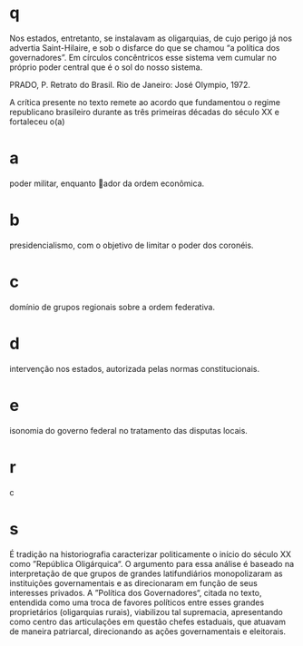 # q
Nos estados, entretanto, se instalavam as oligarquias, de cujo perigo já nos advertia Saint-Hilaire, e sob o disfarce do que se chamou “a política dos governadores”. Em círculos concêntricos esse sistema vem cumular no próprio poder central que é o sol do nosso sistema.

PRADO, P. Retrato do Brasil. Rio de Janeiro: José Olympio, 1972.

A crítica presente no texto remete ao acordo que fundamentou o regime republicano brasileiro durante as três primeiras décadas do século XX e fortaleceu o(a)

# a
poder militar, enquanto ador da ordem econômica.

# b
presidencialismo, com o objetivo de limitar o poder dos coronéis.

# c
domínio de grupos regionais sobre a ordem federativa.

# d
intervenção nos estados, autorizada pelas normas constitucionais.

# e
isonomia do governo federal no tratamento das disputas locais.

# r
c

# s
É tradição na historiografia caracterizar politicamente o início do século XX como ”República Oligárquica“. O argumento para essa análise é baseado na interpretação de que grupos de grandes latifundiários monopolizaram as instituições governamentais e as direcionaram em função de seus interesses privados. A ”Política dos Governadores“, citada no texto, entendida como uma troca de favores políticos entre esses grandes proprietários (oligarquias rurais), viabilizou tal supremacia, apresentando como centro das articulações em questão chefes estaduais, que atuavam de maneira patriarcal, direcionando as ações governamentais e eleitorais.
